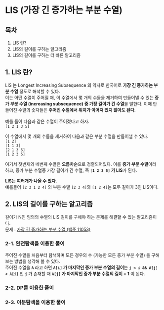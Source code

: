 # LIS (가장 긴 증가하는 부분 수열)

## 목차
1. LIS 란?
2. LIS의 길이를 구하는 알고리즘
3. LIS의 길이를 구하는 더 빠른 알고리즘
    

## 1. LIS 란?
LIS 는 Longest Increasing Subsequence 의 약자로 한국어로 **가장 긴 증가하는 부분 수열** 정도로 해석할 수 있다.   
이는 어떤 수열이 주어질 때, 이 수열에서 몇 개의 수들을 제거하여 만들어낼 수 있는 **증가 부분 수열 (increasing subsequence) 중 가장 길이가 긴 수열**을 말한다. 이때 만들어진 수열의 숫자들은 **주어진 수열에서 위치가 이어져 있지 않아도 된다.**   
</br>
예를 들어 다음과 같은 수열이 주어졌다고 하자.   
`[1 2 1 3 5]`   

이 수열에서 몇 개의 수들을 제거하여 다음과 같은 부분 수열을 만들어낼 수 있다.   
`[1 2]`   
`[1 1 3]`   
`[2 1 3 5]`   
`[1 2 3 5]`   

여기서 첫번재와 네번째 수열은 **오름차순**으로 정렬되어있다. 이를 **증가 부분 수열**이라 하고, 증가 부분 수열중 가장 길이가 긴 수열, 즉 **`[1 2 3 5]` 가 LIS**가 된다.

**LIS는 여러개가 나올 수 있다.**    
예를들어 `[2 3 1 2 4]` 의 부분 수열 `[2 3 4]`와 `[1 2 4]`는 모두 길이가 3인 LIS이다.

## 2. LIS의 길이를 구하는 알고리즘
길이가 N인 임의의 수열의 LIS 길이를 구해야 하는 문제를 해결할 수 있는 알고리즘이다.   
문제 : [가장 긴 증가하는 부분 수열 (백준 11053)](https://www.acmicpc.net/problem/11053)

### 2-1. 완전탐색을 이용한 풀이
주어진 수열을 처음부터 탐색하며 모든 경우의 수 (가능한 모든 증가 부분 수열) 을 구해보는 방법을 생각해 볼 수 있다.   
주어진 수열을 **`A`** 라고 하면 **`A[i]` 가 마지막인 증가 부분 수열의 길이**는 **`j < i && A[j] < A[i]`** 인 **`j`** 가 존재할 때 **`A[j]` 가 마지막인 증가 부분 수열의 길이 + 1** 이 된다.

### 2-2. DP를 이용한 풀이

### 2-3. 이분탐색을 이용한 풀이